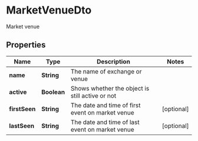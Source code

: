 

# MarketVenueDto

Market venue

## Properties

| Name | Type | Description | Notes |
|------------ | ------------- | ------------- | -------------|
|**name** | **String** | The name of exchange or venue |  |
|**active** | **Boolean** | Shows whether the object is still active or not |  |
|**firstSeen** | **String** | The date and time of first event on market venue |  [optional] |
|**lastSeen** | **String** | The date and time of last event on market venue |  [optional] |



